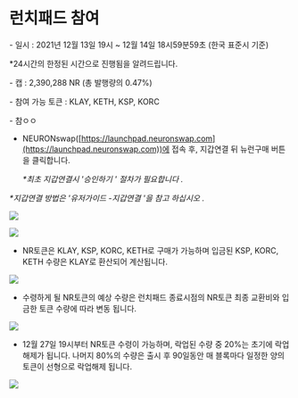 # 런치패드 참여

\- 일시 : 2021년 12월 13일 19시 \~ 12월 14일 18시59분59초 (한국 표준시 기준)

&#x20;  \*24시간의 한정된 시간으로 진행됨을 알려드립니다.

\- 캡 : 2,390,288 NR (총 발행량의 0.47%)

\- 참여 가능 토큰 : KLAY, KETH, KSP, KORC

\- 참ㅇㅇ  &#x20;



*   NEURONswap([https://launchpad.neuronswap.com](https://launchpad.neuronswap.com))에 접속 후, 지갑연결 뒤  뉴런구매 버튼을 클릭합니다.

    _\*최초 지갑연결시  '승인하기 ' 절차가 필요합니다 ._

&#x20;     _\*지갑연결 방법은 '유저가이드 -지갑연결 '을 참고 하십시오 ._      &#x20;

![](../.gitbook/assets/런치패드참여하기\_1.jpg)

![](<../.gitbook/assets/런치패드참여하기\_1 사본.jpg>)

* NR토큰은 KLAY, KSP, KORC, KETH로 구매가 가능하며 입금된 KSP, KORC, KETH 수량은 KLAY로 환산되어 계산됩니다.

![](<../.gitbook/assets/런치패드참여하기\_1 사본 2.jpg>)

* 수령하게 될 NR토큰의 예상 수량은 런치패드 종료시점의 NR토큰 최종 교환비와 입금한 토큰 수량에 따라 변동 됩니다.

![](<../.gitbook/assets/런치패드참여하기\_1 사본 3.jpg>)

* 12월 27일 19시부터 NR토큰 수령이 가능하며, 락업된 수량 중 20%는 초기에 락업 해제가 됩니다. 나머지 80%의 수량은 출시 후 90일동안 매 블록마다 일정한 양의 토큰이 선형으로 락업해제 됩니다.

![](<../.gitbook/assets/런치패드참여하기\_1 사본 4.jpg>)
